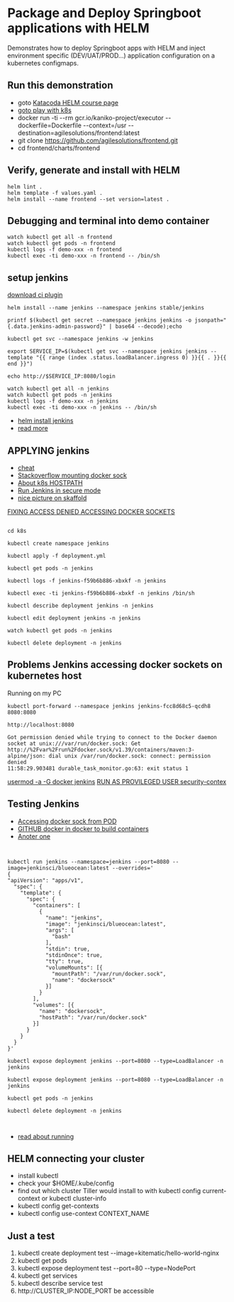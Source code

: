 # Package and Deploy Springboot applications with HELM 
Demonstrates how to deploy Springboot apps with HELM and inject environment specific (DEV/UAT/PROD...) application configuration on a kubernetes configmaps.

## Run this demonstration

* goto [Katacoda HELM course page](https://www.katacoda.com/courses/kubernetes/helm-package-manager)
* [goto play with k8s](https://labs.play-with-k8s.com/)
* docker run -ti --rm gcr.io/kaniko-project/executor --dockerfile=Dockerfile --context=/usr --destination=agilesolutions/frontend:latest
* git clone https://github.com/agilesolutions/frontend.git
* cd frontend/charts/frontend

## Verify, generate and install with HELM

```
helm lint .
helm template -f values.yaml .
helm install --name frontend --set version=latest .
```

## Debugging and terminal into demo container

```
watch kubectl get all -n frontend
watch kubectl get pods -n frontend
kubectl logs -f demo-xxx -n frontend
kubectl exec -ti demo-xxx -n frontend -- /bin/sh
```

## setup jenkins

[download ci plugin](https://updates.jenkins-ci.org/download/plugins/kubernetes-ci/)

```
helm install --name jenkins --namespace jenkins stable/jenkins

printf $(kubectl get secret --namespace jenkins jenkins -o jsonpath="{.data.jenkins-admin-password}" | base64 --decode);echo

kubectl get svc --namespace jenkins -w jenkins

export SERVICE_IP=$(kubectl get svc --namespace jenkins jenkins --template "{{ range (index .status.loadBalancer.ingress 0) }}{{ . }}{{ end }}")

echo http://$SERVICE_IP:8080/login

watch kubectl get all -n jenkins
watch kubectl get pods -n jenkins
kubectl logs -f demo-xxx -n jenkins
kubectl exec -ti demo-xxx -n jenkins -- /bin/sh

```

* [helm install jenkins](https://akomljen.com/set-up-a-jenkins-ci-cd-pipeline-with-kubernetes/)
* [read more ](https://cloud.google.com/solutions/jenkins-on-container-engine)

## APPLYING jenkins

* [cheat](https://kubernetes.io/docs/reference/kubectl/cheatsheet/)
* [Stackoverflow mounting docker sock](https://stackoverflow.com/questions/45165855/kubernetes-configure-deployment-to-mount-directory-from-local-kubernetes-host)
* [About k8s HOSTPATH](https://kubernetes.io/docs/concepts/storage/volumes/#hostpath)
* [Run Jenkins in secure mode](https://devops.stackexchange.com/questions/2506/docker-in-kubernetes-deployment)
* [nice picture on skaffold](https://www.ibm.com/cloud/container-service?cm_mmc=Search_Google-_-Hybrid+Cloud_Cloud+Platform+Digital-_-WW_IDA-_-%2Bkubernetes_b&cm_mmca1=000023UA&cm_mmca2=10010608&cm_mmca7=1003284&cm_mmca8=kwd-88228236663&cm_mmca9=EAIaIQobChMIgt7otYO85QIV2ON3Ch3k-wsHEAAYASAAEgI4rfD_BwE&cm_mmca10=376193097037&cm_mmca11=b&gclid=EAIaIQobChMIgt7otYO85QIV2ON3Ch3k-wsHEAAYASAAEgI4rfD_BwE&gclsrc=aw.ds)

[FIXING ACCESS DENIED ACCESSING DOCKER SOCKETS](https://stackoverflow.com/questions/56270070/permission-denied-when-connecting-to-docker-daemon-on-jenkinsci-blueocean-image)


```

cd k8s

kubectl create namespace jenkins

kubectl apply -f deployment.yml

kubectl get pods -n jenkins

kubectl logs -f jenkins-f59b6b886-xbxkf -n jenkins

kubectl exec -ti jenkins-f59b6b886-xbxkf -n jenkins /bin/sh

kubectl describe deployment jenkins -n jenkins

kubectl edit deployment jenkins -n jenkins

watch kubectl get pods -n jenkins

kubectl delete deployment -n jenkins

```

## Problems Jenkins accessing docker sockets on kubernetes host

Running on my PC

```
kubectl port-forward --namespace jenkins jenkins-fcc8d68c5-qcdh8 8080:8080

http://localhost:8080
```


```
Got permission denied while trying to connect to the Docker daemon socket at unix:///var/run/docker.sock: Get http://%2Fvar%2Frun%2Fdocker.sock/v1.39/containers/maven:3-alpine/json: dial unix /var/run/docker.sock: connect: permission denied
11:58:29.903481 durable_task_monitor.go:63: exit status 1
```
[usermod -a -G docker jenkins](https://stackoverflow.com/questions/47854463/got-permission-denied-while-trying-to-connect-to-the-docker-daemon-socket-at-uni)
[RUN AS PROVILEGED USER security-contex](https://kubernetes.io/docs/tasks/configure-pod-container/security-context/)


## Testing Jenkins

* [Accessing docker sock from POD](https://estl.tech/accessing-docker-from-a-kubernetes-pod-68996709c04b)
* [GITHUB docker in docker to build containers](https://github.com/kubeflow/pipelines/issues/561)
* [Anoter one](https://github.com/argoproj/argo/issues/826)

```
 

kubectl run jenkins --namespace=jenkins --port=8080 --image=jenkinsci/blueocean:latest --overrides='
{
"apiVersion": "apps/v1",
  "spec": {
    "template": {
      "spec": {
        "containers": [
          {
            "name": "jenkins",
            "image": "jenkinsci/blueocean:latest",
            "args": [
              "bash"
            ],
            "stdin": true,
            "stdinOnce": true,
            "tty": true,
            "volumeMounts": [{
              "mountPath": "/var/run/docker.sock",
              "name": "dockersock"
            }]
          }
        ],
        "volumes": [{
          "name": "dockersock",
          "hostPath": "/var/run/docker.sock"
        }]
      }
    }
  }
}'

kubectl expose deployment jenkins --port=8080 --type=LoadBalancer -n jenkins

kubectl expose deployment jenkins --port=8080 --type=LoadBalancer -n jenkins

kubectl get pods -n jenkins

kubectl delete deployment -n jenkins



```

* [read about running](https://kubernetes.io/docs/tasks/access-application-cluster/ingress-minikube/)


## HELM connecting your cluster

* install kubectl 
* check your $HOME/.kube/config
* find out which cluster Tiller would install to with kubectl config current-context or kubectl cluster-info
* kubectl config get-contexts
* kubectl config use-context CONTEXT_NAME

## Just a test

1. kubectl create deployment test --image=kitematic/hello-world-nginx
2. kubectl get pods
3. kubectl expose deployment test --port=80 --type=NodePort
4. kubectl get services
5. kubectl describe service test
6. http://CLUSTER_IP:NODE_PORT be accessible
